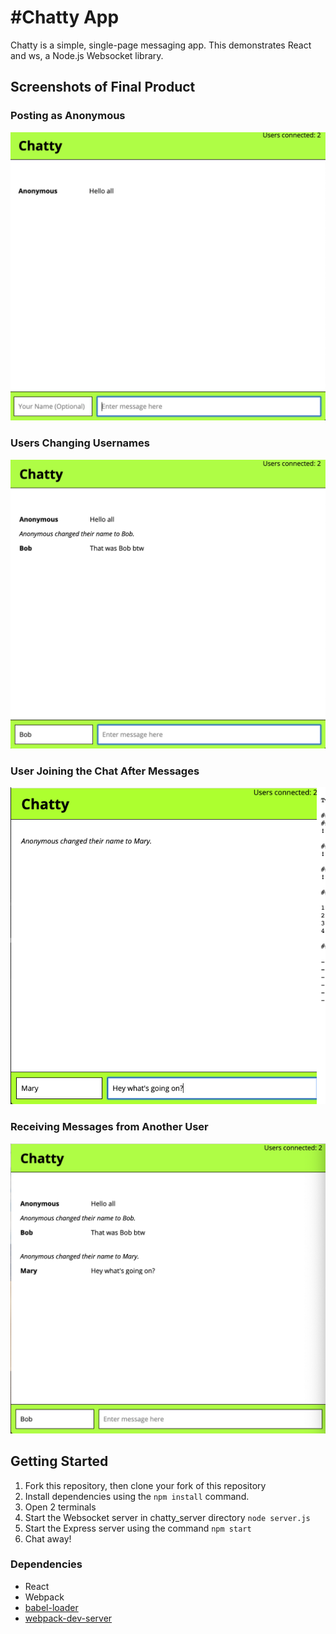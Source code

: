 #Chatty App
=====================

Chatty is a simple, single-page messaging app. This demonstrates React and ws, a Node.js Websocket library.

## Screenshots of Final Product
### Posting as Anonymous
!["Screenshot of Posting as Anonymous"](https://github.com/bonitac/chatty-app/blob/master/docs/posting_anonymous.png)

### Users Changing Usernames
!["Screenshot of Changing usernames"](https://github.com/bonitac/chatty-app/blob/master/docs/user_changing_usernames.png)

### User Joining the Chat After Messages
!["Screen shot of Joining chat later"](https://github.com/bonitac/chatty-app/blob/master/docs/User_Joining_After_Messages.png)

### Receiving Messages from Another User
!["Screen shot of Receiving Messages from Another User"](https://github.com/bonitac/chatty-app/blob/master/docs/Receiving_Messages_from_Another_User.png)

## Getting Started

1. Fork this repository, then clone your fork of this repository
2. Install dependencies using the `npm install` command.
3. Open 2 terminals
3. Start the Websocket server in chatty_server directory `node server.js`
4. Start the Express server using the command `npm start`
5. Chat away!


### Dependencies

* React
* Webpack
* [babel-loader](https://github.com/babel/babel-loader)
* [webpack-dev-server](https://github.com/webpack/webpack-dev-server)
